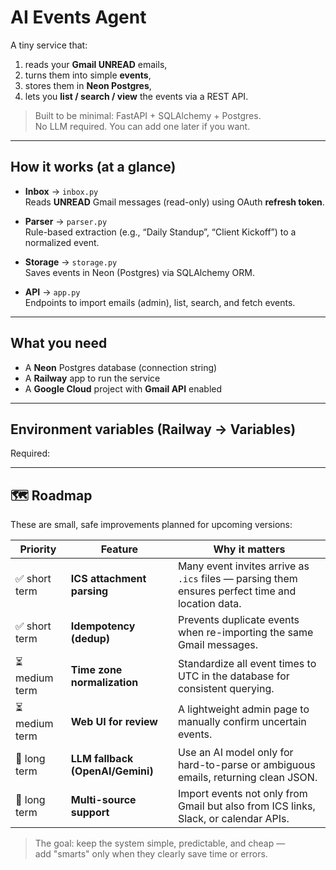 # AI Events Agent

A tiny service that:
1) reads your **Gmail UNREAD** emails,  
2) turns them into simple **events**,  
3) stores them in **Neon Postgres**,  
4) lets you **list / search / view** the events via a REST API.

> Built to be minimal: FastAPI + SQLAlchemy + Postgres.  
> No LLM required. You can add one later if you want.

---

## How it works (at a glance)

- **Inbox** → `inbox.py`  
  Reads **UNREAD** Gmail messages (read-only) using OAuth **refresh token**.

- **Parser** → `parser.py`  
  Rule-based extraction (e.g., “Daily Standup”, “Client Kickoff”) to a normalized event.

- **Storage** → `storage.py`  
  Saves events in Neon (Postgres) via SQLAlchemy ORM.

- **API** → `app.py`  
  Endpoints to import emails (admin), list, search, and fetch events.

---

## What you need

- A **Neon** Postgres database (connection string)
- A **Railway** app to run the service
- A **Google Cloud** project with **Gmail API** enabled

---

## Environment variables (Railway → Variables)

Required:

---

## 🗺️ Roadmap

These are small, safe improvements planned for upcoming versions:

| Priority | Feature | Why it matters |
|-----------|----------|----------------|
| ✅ short term | **ICS attachment parsing** | Many event invites arrive as `.ics` files — parsing them ensures perfect time and location data. |
| ✅ short term | **Idempotency (dedup)** | Prevents duplicate events when re-importing the same Gmail messages. |
| ⏳ medium term | **Time zone normalization** | Standardize all event times to UTC in the database for consistent querying. |
| ⏳ medium term | **Web UI for review** | A lightweight admin page to manually confirm uncertain events. |
| 🧠 long term | **LLM fallback (OpenAI/Gemini)** | Use an AI model only for hard-to-parse or ambiguous emails, returning clean JSON. |
| 🧩 long term | **Multi-source support** | Import events not only from Gmail but also from ICS links, Slack, or calendar APIs. |

> The goal: keep the system simple, predictable, and cheap —  
> add "smarts" only when they clearly save time or errors.

